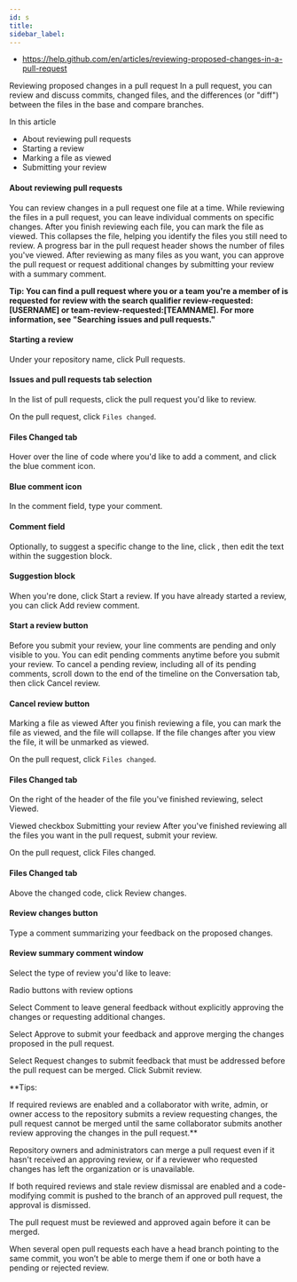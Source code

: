 ```yaml
---
id: s
title:
sidebar_label:
---
```





- https://help.github.com/en/articles/reviewing-proposed-changes-in-a-pull-request


Reviewing proposed changes in a pull request
In a pull request, you can review and discuss commits, changed files, and the differences (or "diff") between the files in the base and compare branches.

In this article
- About reviewing pull requests
- Starting a review
- Marking a file as viewed
- Submitting your review








#### About reviewing pull requests

You can review changes in a pull request one file at a time.
While reviewing the files in a pull request, you can leave individual comments on specific changes.
After you finish reviewing each file, you can mark the file as viewed.
This collapses the file, helping you identify the files you still need to review.
A progress bar in the pull request header shows the number of files you've viewed.
After reviewing as many files as you want, you can approve the pull request or request additional changes by submitting your review with a summary comment.

**Tip: You can find a pull request where you or a team you're a member of is requested for review with the search qualifier review-requested:[USERNAME] or team-review-requested:[TEAMNAME].
For more information, see "Searching issues and pull requests."**


#### Starting a review
Under your repository name, click  Pull requests.


#### Issues and pull requests tab selection
In the list of pull requests, click the pull request you'd like to review.


On the pull request, click  `Files changed`.


#### Files Changed tab
Hover over the line of code where you'd like to add a comment, and click the blue comment icon.


#### Blue comment icon
In the comment field, type your comment.


#### Comment field
Optionally, to suggest a specific change to the line, click , then edit the text within the suggestion block.


#### Suggestion block
When you're done, click Start a review.
If you have already started a review, you can click Add review comment.


#### Start a review button

Before you submit your review, your line comments are pending and only visible to you.
You can edit pending comments anytime before you submit your review.
To cancel a pending review, including all of its pending comments, scroll down to the end of the timeline on the Conversation tab, then click Cancel review.



#### Cancel review button

Marking a file as viewed
After you finish reviewing a file, you can mark the file as viewed, and the file will collapse. If the file changes after you view the file, it will be unmarked as viewed.



On the pull request, click  `Files changed`.

#### Files Changed tab
On the right of the header of the file you've finished reviewing, select Viewed.



Viewed checkbox
Submitting your review
After you've finished reviewing all the files you want in the pull request, submit your review.


On the pull request, click  Files changed.


#### Files Changed tab
Above the changed code, click Review changes.



#### Review changes button
Type a comment summarizing your feedback on the proposed changes.



#### Review summary comment window
Select the type of review you'd like to leave:



Radio buttons with review options



Select Comment to leave general feedback without explicitly approving the changes or requesting additional changes.



Select Approve to submit your feedback and approve merging the changes proposed in the pull request.



Select Request changes to submit feedback that must be addressed before the pull request can be merged.
Click Submit review.



**Tips:


If required reviews are enabled and a collaborator with write, admin, or owner access to the repository submits a review requesting changes, the pull request cannot be merged until the same collaborator submits another review approving the changes in the pull request.**






Repository owners and administrators can merge a pull request even if it hasn't received an approving review, or if a reviewer who requested changes has left the organization or is unavailable.


If both required reviews and stale review dismissal are enabled and a code-modifying commit is pushed to the branch of an approved pull request, the approval is dismissed.

The pull request must be reviewed and approved again before it can be merged.



When several open pull requests each have a head branch pointing to the same commit, you won’t be able to merge them if one or both have a pending or rejected review.

